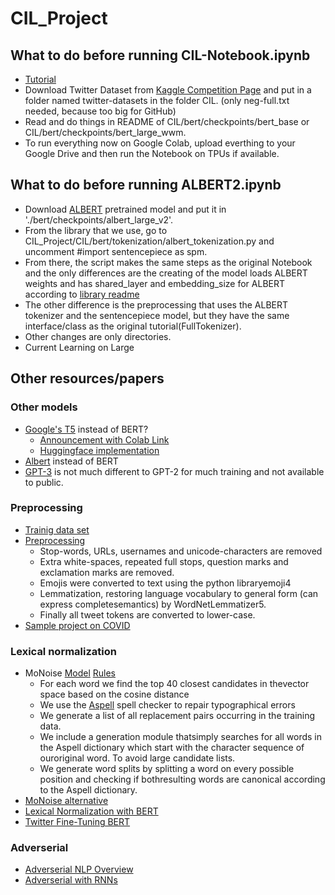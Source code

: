 # CIL_Project
## What to do before running CIL-Notebook.ipynb
* [Tutorial](https://github.com/kpe/bert-for-tf2)
* Download Twitter Dataset from [Kaggle Competition Page](https://www.kaggle.com/c/cil-text-classification-2020) and put in a folder named twitter-datasets in the folder CIL. (only neg-full.txt needed, because too big for GitHub)
* Read and do things in README of CIL/bert/checkpoints/bert_base or CIL/bert/checkpoints/bert_large_wwm.
* To run everything now on Google Colab, upload everthing to your Google Drive and then run the Notebook on TPUs if available.

## What to do before running ALBERT2.ipynb
* Download [ALBERT](https://github.com/google-research/ALBERT) pretrained model and put it in './bert/checkpoints/albert_large_v2'.
* From the library that we use, go to CIL_Project/CIL/bert/tokenization/albert_tokenization.py and uncomment #import sentencepiece as spm.
* From there, the script makes the same steps as the original Notebook and the only differences are the creating of the model loads ALBERT weights and has shared_layer and embedding_size for ALBERT according to [library readme](https://github.com/kpe/bert-for-tf2)
* The other difference is the preprocessing that uses the ALBERT tokenizer and the sentencepiece model, but they have the same interface/class as the original tutorial(FullTokenizer).
* Other changes are only directories.
* Current Learning on Large

## Other resources/papers
### Other models
* [Google's T5](https://arxiv.org/pdf/1910.10683.pdf) instead of BERT?
  * [Announcement with Colab Link](https://ai.googleblog.com/2020/02/exploring-transfer-learning-with-t5.html)
  * [Huggingface implementation](https://huggingface.co/transformers/model_doc/t5.html)
* [Albert](https://ai.googleblog.com/2019/12/albert-lite-bert-for-self-supervised.html) instead of BERT
* [GPT-3](https://arxiv.org/abs/2005.14165) is not much different to GPT-2 for much training and not available to public.
### Preprocessing
* [Trainig data set](https://www.kaggle.com/kazanova/sentiment140)
* [Preprocessing](https://trec.nist.gov/pubs/trec28/papers/DICE_UPB.IS.pdf)
  * Stop-words, URLs, usernames and unicode-characters are removed
  * Extra white-spaces, repeated full stops, question marks and exclamation marks are removed.
  * Emojis were converted to text using the python libraryemoji4
  * Lemmatization,  restoring  language  vocabulary  to  general  form  (can  express  completesemantics) by WordNetLemmatizer5.
  * Finally all tweet tokens are converted to lower-case.
* [Sample project on COVID](https://arxiv.org/pdf/2005.07503.pdf)
### Lexical normalization
* MoNoise [Model](https://www.aclweb.org/anthology/P19-3032.pdf) [Rules](https://arxiv.org/pdf/1710.03476.pdf)
  * For  each  word  we  find  the  top  40  closest  candidates  in  thevector space based on the cosine distance
  * We use the [Aspell](http://aspell.net/) spell checker to repair typographical errors
  * We generate a list of all replacement pairs occurring in the training data.
  * We include a generation module thatsimply searches for all words in the Aspell dictionary which start with the character sequence of ouroriginal word.  To avoid large candidate lists.
  * We generate word splits by splitting a word on every possible position and checking if bothresulting words are canonical according to the Aspell dictionary.
* [MoNoise alternative](https://arxiv.org/pdf/1904.06100.pdf)
* [Lexical Normalization with BERT](https://www.aclweb.org/anthology/D19-5539.pdf)
* [Twitter Fine-Tuning BERT](https://arxiv.org/pdf/1905.05583.pdf)
### Adverserial
* [Adverserial NLP Overview](https://www.aclweb.org/anthology/N19-5001/)
* [Adverserial with RNNs](https://www.aclweb.org/anthology/L18-1584.pdf)
